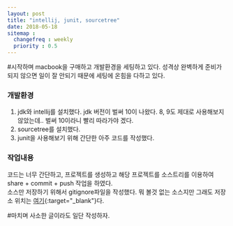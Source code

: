 ```yaml
---
layout: post
title: "intellij, junit, sourcetree"
date: 2018-05-18
sitemap :
  changefreq : weekly
  priority : 0.5
---
```

#시작하며
macbook을 구매하고 개발환경을 세팅하고 있다. 성격상 완벽하게 준비가 되지 않으면 일이 잘 안되기 때문에 세팅에 온힘을 다하고 있다.  

### 개발환경
1. jdk와 intellij를 설치했다. jdk 버전이 벌써 10이 나왔다. 8, 9도 제대로 사용해보지 않았는데.. 벌써 10이라니 빨리 따라가야 겠다.
1. sourcetree를 설치했다.
1. junit을 사용해보기 위해 간단한 아주 코드를 작성했다.

### 작업내용
코드는 너무 간단하고, 프로젝트를 생성하고 해당 프로젝트를 소스트리를 이용하여 share + commit + push 작업을 하였다.  
소스만 저장하기 위해서 gitignore파일을 작성했다. 뭐 볼것 없는 소스지만 그래도 저장소 위치는 [여기](https://github.com/whitekingfish/junit-test){:target="_blank"}다.

#마치며
사소한 글이라도 일단 작성하자.